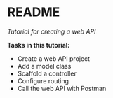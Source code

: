 # README

_Tutorial for creating a web API_

**Tasks in this tutorial:**
* Create a web API project
* Add a model class
* Scaffold a controller
* Configure routing
* Call the web API with Postman